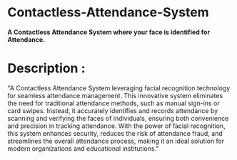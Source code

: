# Contactless-Attendance-System

**A Contactless Attendance System where your face is identified for Attendance.**
# Description :
"A Contactless Attendance System leveraging facial recognition technology for seamless attendance management. This innovative system eliminates the need for traditional attendance methods, such as manual sign-ins or card swipes. Instead, it accurately identifies and records attendance by scanning and verifying the faces of individuals, ensuring both convenience and precision in tracking attendance. With the power of facial recognition, this system enhances security, reduces the risk of attendance fraud, and streamlines the overall attendance process, making it an ideal solution for modern organizations and educational institutions."
